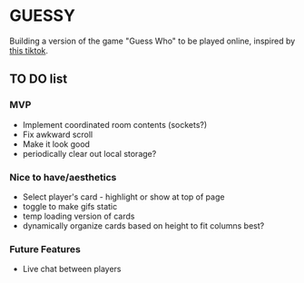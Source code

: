 # GUESSY

Building a version of the game "Guess Who" to be played online, inspired by [this tiktok](https://ve.media.tumblr.com/tumblr_q8otm9qrlU1w0qmsw.mp4).

## TO DO list

### MVP

- Implement coordinated room contents (sockets?)
- Fix awkward scroll
- Make it look good
- periodically clear out local storage?

### Nice to have/aesthetics

- Select player's card - highlight or show at top of page
- toggle to make gifs static
- temp loading version of cards
- dynamically organize cards based on height to fit columns best?

### Future Features

- Live chat between players
